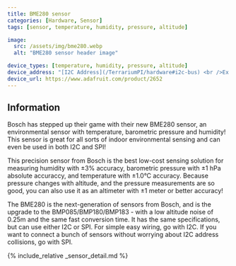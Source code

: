 ```yaml
---
title: BME280 sensor
categories: [Hardware, Sensor]
tags: [sensor, temperature, humidity, pressure, altitude]

image:
  src: /assets/img/bme280.webp
  alt: "BME280 sensor header image"

device_types: [temperature, humidity, pressure, altitude]
device_address: "[I2C Address](/TerrariumPI/hardware#i2c-bus) <br />Ex: `0x3f`"
device_url: https://www.adafruit.com/product/2652
---
```


## Information
Bosch has stepped up their game with their new BME280 sensor, an environmental sensor with temperature, barometric pressure and humidity! This sensor is great for all sorts of indoor environmental sensing and can even be used in both I2C and SPI!

This precision sensor from Bosch is the best low-cost sensing solution for measuring humidity with ±3% accuracy, barometric pressure with ±1 hPa absolute accuraccy, and temperature with ±1.0°C accuracy. Because pressure changes with altitude, and the pressure measurements are so good, you can also use it as an altimeter with  ±1 meter or better accuracy!

The BME280 is the next-generation of sensors from Bosch, and is the upgrade to the BMP085/BMP180/BMP183 - with a low altitude noise of 0.25m and the same fast conversion time. It has the same specifications, but can use either I2C or SPI. For simple easy wiring, go with I2C. If you want to connect a bunch of sensors without worrying about I2C address collisions, go with SPI.

{% include_relative _sensor_detail.md %}